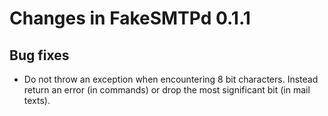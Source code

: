 Changes in FakeSMTPd 0.1.1
==========================

Bug fixes
---------

* Do not throw an exception when encountering 8 bit characters. Instead return an error (in commands) or drop the most significant bit (in mail texts).

